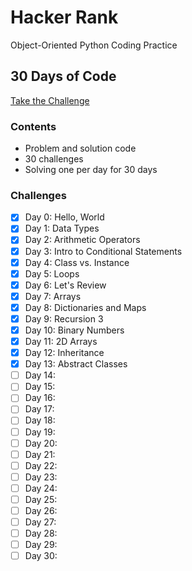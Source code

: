 # Hacker Rank
Object-Oriented Python Coding Practice

## 30 Days of Code
[Take the Challenge](https://www.hackerrank.com/domains/tutorials/30-days-of-code)

### Contents
- Problem and solution code
- 30 challenges
- Solving one per day for 30 days

### Challenges
- [X] Day 0: Hello, World
- [X] Day 1: Data Types
- [X] Day 2: Arithmetic Operators
- [X] Day 3: Intro to Conditional Statements
- [X] Day 4: Class vs. Instance
- [X] Day 5: Loops
- [X] Day 6: Let's Review
- [X] Day 7: Arrays
- [X] Day 8: Dictionaries and Maps
- [X] Day 9: Recursion 3
- [X] Day 10: Binary Numbers
- [X] Day 11: 2D Arrays
- [X] Day 12: Inheritance
- [X] Day 13: Abstract Classes
- [ ] Day 14: 
- [ ] Day 15:
- [ ] Day 16:
- [ ] Day 17:
- [ ] Day 18:
- [ ] Day 19:
- [ ] Day 20:
- [ ] Day 21: 
- [ ] Day 22:
- [ ] Day 23:
- [ ] Day 24:
- [ ] Day 25:
- [ ] Day 26:
- [ ] Day 27:
- [ ] Day 28:
- [ ] Day 29:
- [ ] Day 30:
